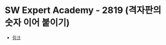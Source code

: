 # SW Expert Academy - 2819 (격자판의 숫자 이어 붙이기)
- [링크](https://www.swexpertacademy.com/main/code/problem/problemDetail.do?contestProbId=AV7I5fgqEogDFAXB)
